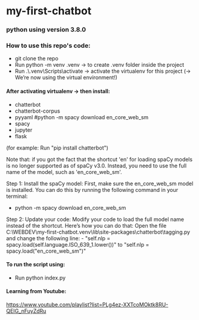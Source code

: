 # my-first-chatbot

### python using version 3.8.0

### How to use this repo's code:
- git clone the repo
- Run python -m venv .venv -> to create .venv folder inside the project
- Run .\\.venv\Scripts\activate -> activate the virtualenv for this project (→ We’re now using the virtual environment!)

#### After activating virtualenv -> then install:
- chatterbot
- chatterbot-corpus
- pyyaml #python -m spacy download en_core_web_sm
- spacy
- jupyter
- flask

(for example: Run "pip install chatterbot")

Note that: if you got the fact that the shortcut 'en' for loading spaCy models is no longer supported as of spaCy v3.0. Instead, you need to use the full name of the model, such as 'en_core_web_sm'.

Step 1: Install the spaCy model: First, make sure the en_core_web_sm model is installed. You can do this by running the following command in your terminal:

   - python -m spacy download en_core_web_sm

Step 2: Update your code: Modify your code to load the full model name instead of the shortcut. Here’s how you can do that:
Open the file C:\WEBDEV\my-first-chatbot\.venv\lib\site-packages\chatterbot\tagging.py and change the following line: 
    - "self.nlp = spacy.load(self.language.ISO_639_1.lower())" to "self.nlp = spacy.load("en_core_web_sm")"

#### To run the script using: 
- Run python index.py

#### Learning from Youtube: 
https://www.youtube.com/playlist?list=PLg4ez-XXTcoMOktk8RU-QEIG_nFuyZdRu

